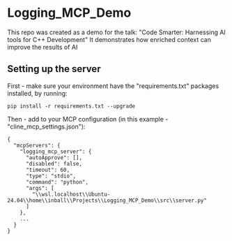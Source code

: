 # Logging_MCP_Demo

This repo was created as a demo for the talk: "Code Smarter: Harnessing AI tools for C++ Development"
It demonstrates how enriched context can improve the results of AI


## Setting up the server

First - make sure your environment have the "requirements.txt" packages installed, by running:
```
pip install -r requirements.txt --upgrade
```

Then - add to your MCP configuration (in this example - "cline_mcp_settings.json"):
```
{
  "mcpServers": {
    "logging_mcp_server": {
      "autoApprove": [],
      "disabled": false,
      "timeout": 60,
      "type": "stdio",
      "command": "python",
      "args": [
        "\\wsl.localhost\\Ubuntu-24.04\\home\\inball\\Projects\\Logging_MCP_Demo\\src\\server.py"
      ]
    },
    ...
  }
}
```